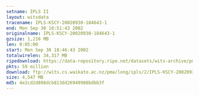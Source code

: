 ```yaml
---
setname: IPLS II
layout: witsdata
tracename: IPLS-KSCY-20020930-184643-1
end: Mon Sep 30 18:51:43 2002
originalname: IPLS-KSCY-20020930-184643-1
gzsize: 1,216 MB
len: 0:05:00
start: Mon Sep 30 18:46:43 2002
totalwirelen: 34,317 MB
ripedownload: https://data-repository.ripe.net/datasets/wits-archive/pma/long/ipls/2/IPLS-KSCY-20020930-184643-1.gz
pkts: 59 million
download: ftp://wits.cs.waikato.ac.nz/pma/long/ipls/2/IPLS-KSCY-20020930-184643-1.gz
size: 4,547 MB
md5: 4e2cd2d898dcb813dd26949980bdbb3f
---
```

